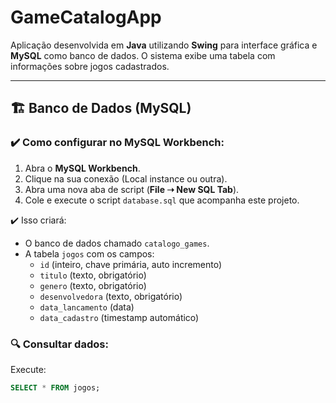# GameCatalogApp

Aplicação desenvolvida em **Java** utilizando **Swing** para interface gráfica e **MySQL** como banco de dados. O sistema exibe uma tabela com informações sobre jogos cadastrados.

---

## 🏗️ Banco de Dados (MySQL)

### ✔️ Como configurar no MySQL Workbench:

1. Abra o **MySQL Workbench**.
2. Clique na sua conexão (Local instance ou outra).
3. Abra uma nova aba de script (**File ➝ New SQL Tab**).
4. Cole e execute o script `database.sql` que acompanha este projeto.

✔️ Isso criará:
- O banco de dados chamado `catalogo_games`.
- A tabela `jogos` com os campos:
  - `id` (inteiro, chave primária, auto incremento)
  - `titulo` (texto, obrigatório)
  - `genero` (texto, obrigatório)
  - `desenvolvedora` (texto, obrigatório)
  - `data_lancamento` (data)
  - `data_cadastro` (timestamp automático)

### 🔍 Consultar dados:

Execute:
```sql
SELECT * FROM jogos;

